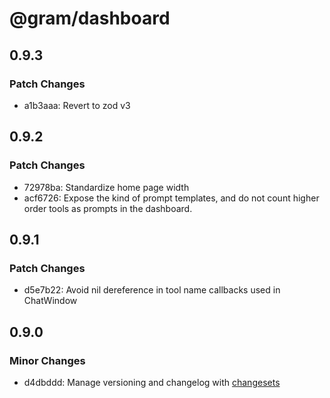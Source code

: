 # @gram/dashboard

## 0.9.3

### Patch Changes

- a1b3aaa: Revert to zod v3

## 0.9.2

### Patch Changes

- 72978ba: Standardize home page width
- acf6726: Expose the kind of prompt templates, and do not count higher order tools as prompts in the dashboard.

## 0.9.1

### Patch Changes

- d5e7b22: Avoid nil dereference in tool name callbacks used in ChatWindow

## 0.9.0

### Minor Changes

- d4dbddd: Manage versioning and changelog with [changesets](https://github.com/changesets/changesets)
